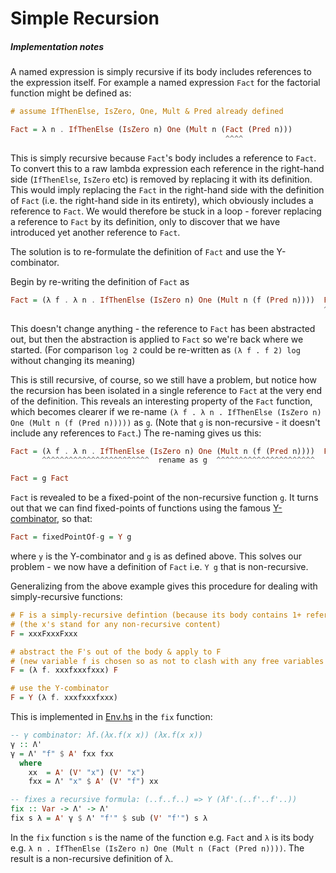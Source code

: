 # Simple Recursion
##### Implementation notes

A named expression is simply recursive if its body includes references to the expression itself. For example a named expression `Fact` for the factorial function might be defined as:
````haskell
# assume IfThenElse, IsZero, One, Mult & Pred already defined

Fact = λ n . IfThenElse (IsZero n) One (Mult n (Fact (Pred n)))
                                                ^^^^
````
This is simply recursive because `Fact`'s body includes a reference to `Fact`. To convert this to a raw lambda expression each reference in the right-hand side (`IfThenElse`, `IsZero` etc) is removed by replacing it with its definition. This would imply replacing the `Fact` in the right-hand side with the definition of `Fact` (i.e. the right-hand side in its entirety), which obviously includes a reference to `Fact`. We would therefore be stuck in a loop - forever replacing a reference to `Fact` by its definition, only to discover that we have introduced yet another reference to `Fact`.

The solution is to re-formulate the definition of `Fact` and use the Y-combinator.

Begin by re-writing the definition of `Fact` as 
````haskell
Fact = (λ f . λ n . IfThenElse (IsZero n) One (Mult n (f (Pred n))))  Fact
                                                                      ^^^^
````
This doesn't change anything - the reference to `Fact` has been abstracted out, but then the abstraction is applied to `Fact` so we're back where we started. (For comparison `log 2` could be re-written as `(λ f . f 2) log` without changing its meaning)

This is still recursive, of course, so we still have a problem, but notice how the recursion has been isolated in a single reference to `Fact` at the very end of the definition. This reveals an interesting property of the `Fact` function, which becomes clearer if we re-name `(λ f . λ n . IfThenElse (IsZero n) One (Mult n (f (Pred n)))))` as `g`. (Note that `g` is non-recursive - it doesn't include any references to `Fact`.) The re-naming gives us this:
````haskell
Fact = (λ f . λ n . IfThenElse (IsZero n) One (Mult n (f (Pred n))))  Fact
       ^^^^^^^^^^^^^^^^^^^^^^^^  rename as g  ^^^^^^^^^^^^^^^^^^^^^^

Fact = g Fact
````
`Fact` is revealed to be a fixed-point of the non-recursive function `g`. It turns out that we can find fixed-points of functions using the famous [Y-combinator](https://en.wikipedia.org/wiki/Fixed-point_combinator), so that:
````haskell
Fact = fixedPointOf-g = Y g
````
where `y` is the Y-combinator and `g` is as defined above. This solves our problem - we now have a definition of `Fact` i.e. `Y g` that is non-recursive.

Generalizing from the above example gives this procedure for dealing with simply-recursive functions:
````haskell
# F is a simply-recursive defintion (because its body contains 1+ references to F)
# (the x's stand for any non-recursive content)
F = xxxFxxxFxxx  

# abstract the F's out of the body & apply to F
# (new variable f is chosen so as not to clash with any free variables in the body)
F = (λ f. xxxfxxxfxxx) F

# use the Y-combinator
F = Y (λ f. xxxfxxxfxxx)
````

This is implemented in [Env.hs](../src/Env.hs) in the `fix` function:
````haskell
-- γ combinator: λf.(λx.f(x x)) (λx.f(x x))
γ :: Λ'
γ = Λ' "f" $ A' fxx fxx
  where
    xx  = A' (V' "x") (V' "x")
    fxx = Λ' "x" $ A' (V' "f") xx

-- fixes a recursive formula: (..f..f..) => Y (λf'.(..f'..f'..))
fix :: Var -> Λ' -> Λ'
fix s λ = A' γ $ Λ' "f'" $ sub (V' "f'") s λ
````
In the `fix` function `s` is the name of the function e.g. `Fact` and `λ` is its body e.g. `λ n . IfThenElse (IsZero n) One (Mult n (Fact (Pred n))))`. The result is a non-recursive definition of λ.

